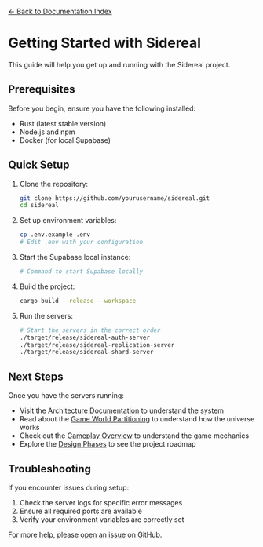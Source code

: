 [← Back to Documentation Index](README.md)

# Getting Started with Sidereal

This guide will help you get up and running with the Sidereal project.

## Prerequisites

Before you begin, ensure you have the following installed:

- Rust (latest stable version)
- Node.js and npm
- Docker (for local Supabase)

## Quick Setup

1. Clone the repository:

   ```bash
   git clone https://github.com/yourusername/sidereal.git
   cd sidereal
   ```

2. Set up environment variables:

   ```bash
   cp .env.example .env
   # Edit .env with your configuration
   ```

3. Start the Supabase local instance:

   ```bash
   # Command to start Supabase locally
   ```

4. Build the project:

   ```bash
   cargo build --release --workspace
   ```

5. Run the servers:
   ```bash
   # Start the servers in the correct order
   ./target/release/sidereal-auth-server
   ./target/release/sidereal-replication-server
   ./target/release/sidereal-shard-server
   ```

## Next Steps

Once you have the servers running:

- Visit the [Architecture Documentation](architecture/networking-overview.md) to understand the system
- Read about the [Game World Partitioning](architecture/game-world.md) to understand how the universe works
- Check out the [Gameplay Overview](gameplay/gameplay-overview.md) to understand the game mechanics
- Explore the [Design Phases](gameplay/design-phases.md) to see the project roadmap

## Troubleshooting

If you encounter issues during setup:

1. Check the server logs for specific error messages
2. Ensure all required ports are available
3. Verify your environment variables are correctly set

For more help, please [open an issue](https://github.com/yourusername/sidereal/issues) on GitHub.
